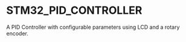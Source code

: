 # STM32_PID_CONTROLLER
A PID Controller with configurable parameters using LCD and a rotary encoder.
